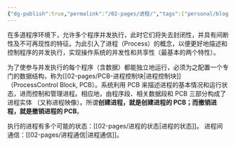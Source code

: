 ```yaml
---
{"dg-publish":true,"permalink":"/02-pages/进程/","tags":["personal/blog","os"]}
---
```


在多道程序环境下，允许多个程序并发执行，此时它们将失去封闭性，并具有间断性及不可再现性的特征。为此引入了进程（Process）的概念，以便更好地描述和控制程序的并发执行，实现操作系统的并发性和共享性（最基本的两个特性）。

为了使参与并发执行的每个程序（含数据）都能独立地运行，必须为之配置一个专门的数据结构，称为[[02-pages/PCB-进程控制块\|进程控制块]] （ProcessControl Block, PCB）。系统利用 PCB 来描述进程的基本情况和运行状态，进而控制和管理进程。相应地，由程序段、相关数据段和 PCB 三部分构成了进程实体 （又称进程映像）。所谓**创建进程，就是创建进程的 PCB；而撤销进程，就是撤销进程的 PCB**。

执行的进程有多个可能的状态：[[02-pages/进程的状态\|进程的状态]]。
进程间通信：[[02-pages/进程通信\|进程通信]]。


